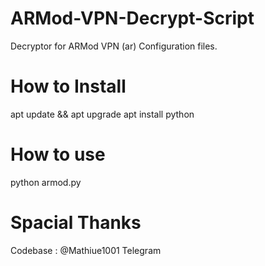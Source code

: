 # ARMod-VPN-Decrypt-Script
 Decryptor for ARMod VPN (ar) Configuration files.

# How to Install

apt update && apt upgrade
apt install python

# How to use

python armod.py




# Spacial Thanks




Codebase : @Mathiue1001 Telegram
